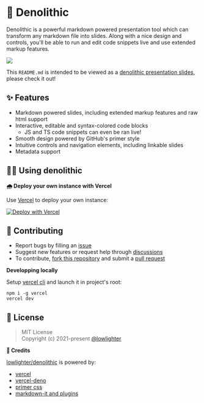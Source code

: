 <!-- [d-meta] title: Denolithic preview -->
<!-- [d-meta] author: lowlighter -->

# 🦕 Denolithic

Denolithic is a powerful markdown powered presentation tool which can transform any markdown file into slides.
Along with a nice design and controls, you'll be able to run and edit code snippets live and use extended markup features.

![](https://user-images.githubusercontent.com/22963968/119055511-75bfc800-b9c9-11eb-8adf-5ee3a774b2cb.gif)

<!-- [d-comment -->
This `README.md` is intended to be viewed as a [denolithic presentation slides](https://denolithic.vercel.app), please check it out!
<!-- d-comment] -->

## ✨ Features
- Markdown powered slides, including extended markup features and raw html support
- Interactive, editable and syntax-colored code blocks
  - JS and TS code snippets can even be ran live!
- Smooth design powered by GitHub's primer style
- Intuitive controls and navigation elements, including linkable slides
- Metadata support

## 👨‍🔬 Using denolithic

**🌧️ Deploy your own instance with Vercel**

Use [Vercel](https://vercel.com) to deploy your own instance:

[![Deploy with Vercel](https://vercel.com/button)](https://vercel.com/new/git/external?repository-url=https%3A%2F%2Fgithub.com%2Flowlighter%2Fdenolithic&env=DENO_UNSTABLE&envDescription=Set%20to%20true%20to%20enable%20unstable%20features%20of%20deno%20runtime%20(required%20for%20code%20execution)&project-name=denolithic&repository-name=denolithic&demo-title=Denolithic&demo-description=Create%20presentation%20slides%20from%20markdown&demo-url=https%3A%2F%2Fdenolithic.vercel.app&demo-image=https%3A%2F%2Fdenolithic.vercel.app%2Fstatic%2Fopengraph.png)

<!-- [d-uncomment

**🧪 Test it on your own markdown file!**

Enter an URL to any markdown file to preview it live with denolithic:

<form class="d-flex" onsubmit="window.location.replace(`${location.pathname}?target=${encodeURIComponent(document.querySelector('#denolithic-it').value)}`)">
  <input id="denolithic-it" class="form-control flex-1 mr-2" type="url" placeholder="Link to a markdown file">
  <button type="submit" class="btn btn-primary">Denolithic it!</button>
</form>

### 👨‍🏫 Presenting slides

Each markdown header (`#` to `######`) will create a new slide, with its content as title.
A slug will also be associated with it so you can share a specific slide link.
Browser url will automatically be updated to match current slide.

Large sections can be splitted into smaller slides using horizontal rules (`___`).
In this case, the new slide will inherit title from previous slide

**🎮 Controls**

Navigate through slides using:
- Horizontal scroll
- Arrow keys <kbd>←</kbd> and <kbd>→</kbd>
- `Previous` and `Next` buttons *(located at the bottom of page)*

### 💻 Embedding code blocks

Code blocks are syntax-colored, content editable, copy-pastable and runnable

```ts
import { cyan } from "https://deno.land/std@0.97.0/fmt/colors.ts";
console.log(`Hello, ${cyan("世界")}`)
```

- Use `reset` button to restore inital code snippet content (in case you edited it)
- Use `copy` button to copy code snippet to your clipboard
- Use `run` button (or <kbd>Ctrl</kbd>+<kbd>Enter</kbd> when focused) to run code snippet

<span class="color-text-secondary">*Process will be killed if it exceeds allowed time execution limit. It is subject to Vercel's serverless function limitations*</span>

### ✍️ Writing content using markdown

*[ABBREVIATION]: This details abbreviation
[^1]: This is Jojo reference

You can use common markdown to style your content with **bold text**, *italic text*, ~~strikethrough text~~, `inline code`, [links](#), references[^1], ==highlighted text==, ABBREVIATION, etc.

Raw links will be transformed into actual links (like https://github.com/lowlighter/denolithic) while some characters sequences will be replaced with a nicer typography: (c), (tm), +-, -- and ---, ...

<div class="container d-flex">

  <div class="col-3 text-center">

| Table              |     |
| ------------------ | :-: |
| Denolithic         | ✔️ |

  </div>
  <div class="col-3 text-center">

> A remarquable quote

  </div>
  <div class="col-3 text-center">

Important concept
: Concept definition

  </div>
  <div class="col-3 text-center">

![image](https://user-images.githubusercontent.com/22963968/119019292-5a3ec800-b99d-11eb-9fed-89409a48a664.png)

  </div>
</div>

::: info
Display `info`, `warn`, `error` and `success` messages using triple colons `:::`
:::

### ✍️ Writing content using raw HTML

It is also possible to use html tags for complex content like <kbd>keyboard keys</kbd>, <sup>superscript</sup> or <sub>subscript</sub> texts, etc.

<details>
  <summary>Like creating expandable sections</summary>
  Hello there!
</details>

You can directly use `style` attribute to <span style="color: darkred">change text color</span> for example.

Or use [primer css style](https://primer.style/css/) predefined classes like below:

<div class="TimelineItem">
  <div class="TimelineItem-badge bg-red text-white">
    <svg xmlns="http://www.w3.org/2000/svg" viewBox="0 0 16 16" width="16" height="16"><path fill-rule="evenodd" d="M4.25 2.5c-1.336 0-2.75 1.164-2.75 3 0 2.15 1.58 4.144 3.365 5.682A20.565 20.565 0 008 13.393a20.561 20.561 0 003.135-2.211C12.92 9.644 14.5 7.65 14.5 5.5c0-1.836-1.414-3-2.75-3-1.373 0-2.609.986-3.029 2.456a.75.75 0 01-1.442 0C6.859 3.486 5.623 2.5 4.25 2.5zM8 14.25l-.345.666-.002-.001-.006-.003-.018-.01a7.643 7.643 0 01-.31-.17 22.075 22.075 0 01-3.434-2.414C2.045 10.731 0 8.35 0 5.5 0 2.836 2.086 1 4.25 1 5.797 1 7.153 1.802 8 3.02 8.847 1.802 10.203 1 11.75 1 13.914 1 16 2.836 16 5.5c0 2.85-2.045 5.231-3.885 6.818a22.08 22.08 0 01-3.744 2.584l-.018.01-.006.003h-.002L8 14.25zm0 0l.345.666a.752.752 0 01-.69 0L8 14.25z"></path></svg>
  </div>
  <div class="TimelineItem-body">
    Amazing project!
  </div>
</div>
<div class="TimelineItem">
  <div class="TimelineItem-badge bg-green text-white">
    <svg xmlns="http://www.w3.org/2000/svg" viewBox="0 0 16 16" width="16" height="16"><path fill-rule="evenodd" d="M14.064 0a8.75 8.75 0 00-6.187 2.563l-.459.458c-.314.314-.616.641-.904.979H3.31a1.75 1.75 0 00-1.49.833L.11 7.607a.75.75 0 00.418 1.11l3.102.954c.037.051.079.1.124.145l2.429 2.428c.046.046.094.088.145.125l.954 3.102a.75.75 0 001.11.418l2.774-1.707a1.75 1.75 0 00.833-1.49V9.485c.338-.288.665-.59.979-.904l.458-.459A8.75 8.75 0 0016 1.936V1.75A1.75 1.75 0 0014.25 0h-.186zM10.5 10.625c-.088.06-.177.118-.266.175l-2.35 1.521.548 1.783 1.949-1.2a.25.25 0 00.119-.213v-2.066zM3.678 8.116L5.2 5.766c.058-.09.117-.178.176-.266H3.309a.25.25 0 00-.213.119l-1.2 1.95 1.782.547zm5.26-4.493A7.25 7.25 0 0114.063 1.5h.186a.25.25 0 01.25.25v.186a7.25 7.25 0 01-2.123 5.127l-.459.458a15.21 15.21 0 01-2.499 2.02l-2.317 1.5-2.143-2.143 1.5-2.317a15.25 15.25 0 012.02-2.5l.458-.458h.002zM12 5a1 1 0 11-2 0 1 1 0 012 0zm-8.44 9.56a1.5 1.5 0 10-2.12-2.12c-.734.73-1.047 2.332-1.15 3.003a.23.23 0 00.265.265c.671-.103 2.273-.416 3.005-1.148z"></path></svg>
  </div>
  <div class="TimelineItem-body">
    This is the beginning of a new adventure!
  </div>
</div>

### 🎨 Styling slides

When using `<style>` tags, [`:scope`](https://developer.mozilla.org/en-US/docs/Web/CSS/:scope) will be automatically changed to current slide:

```css
:scope .gradient-animated {
  animation: gradient-animation 10s ease-in-out infinite;
  background: linear-gradient(-60deg, #16BFFD, #16BFFD, #CB3066, #CB3066);
  background-clip: text;
}
```

```html
<p class="gradient-animated">Wow look at this cool gradient animation!</p>
```

Will result into the following:

<p class="gradient-animated">Wow look at this cool gradient animation!</p>

You can use this to locally define custom style, like a custom background!

::: warn
Note that if you do not precede your rules by `:scope` selector, these will be applied globally!
:::

<style>
  :scope .gradient-animated {
    animation: gradient-animation 10s ease-in-out infinite;
    background: linear-gradient(-60deg, #16BFFD, #16BFFD, #CB3066, #CB3066);
    background-size: 300%;
    background-clip: text;
    -webkit-background-clip: text;
    -webkit-text-fill-color: transparent;
  }
  @keyframes gradient-animation {
    0% { background-position: 0 50%; }
    50% { background-position: 100%; }
    100% { background-position: 0 50%; }
  }
</style>

### 📦 Using meta-tags and meta-data

The following meta-tags are supported:

| Meta-tag                        | Effect                                                  |
| ------------------------------- | ------------------------------------------------------- |
| `[d-comment` and `d-comment]`   | Content between these instructions will not be rendered |
| `[d-uncomment ... d-uncomment]` | Content within this instruction will be rendered        |
| `[d-meta] key: value`           | Define a meta-data value                                |

These can be used to describe what should be ignored by classic markdown renderers and what should be displayed by denolithic.

Meta-data :
- `title` sets both html and header title

d-uncomment] -->

## 💪 Contributing

* Report bugs by filling an [issue](https://github.com/lowlighter/denolithic/issues)
* Suggest new features or request help through [discussions](https://github.com/lowlighter/denolithic/discussions)
* To contribute, [fork this repository](https://github.com/lowlighter/denolithic/network/members) and submit a [pull request](https://github.com/lowlighter/denolithic/pulls)

**Developping locally**

Setup [vercel cli](https://vercel.com/cli) and launch it in project's root:
```
npm i -g vercel
vercel dev
```

## 📜 License

> MIT License<br>
> Copyright (c) 2021-present [@lowlighter](https://github.com/lowlighter)

**🥇 Credits**

[lowlighter/denolithic](https://github.com/lowlighter/denolithic) is powered by:
* [vercel](https://vercel.com)
* [vercel-deno](https://github.com/TooTallNate/vercel-deno)
* [primer css](https://github.com/primer/css)
* [markdown-it and plugins](https://github.com/markdown-it/markdown-it)
